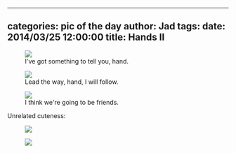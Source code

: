 
---
categories: pic of the day
author: Jad
tags: 
date: 2014/03/25 12:00:00
title: Hands II 
---

<figure>
<img src="/img/2014/03/25/img_4614_medium.jpg" />
<figcaption>I've got something to tell you, hand.</figcaption>
</figure>

<figure>
<img src="/img/2014/03/25/img_4607_medium.jpg" />
<figcaption>Lead the way, hand, I will follow.</figcaption>
</figure>

<figure>
<img src="/img/2014/03/25/img_4618_medium.jpg" />
<figcaption>I think we're going to be friends.</figcaption>
</figure>

Unrelated cuteness:

<figure>
<img src="/img/2014/03/25/img_4589_medium.jpg" />
<figcaption></figcaption>
</figure>

<figure>
<img src="/img/2014/03/25/img_4653_medium.jpg" />
<figcaption></figcaption>
</figure>
